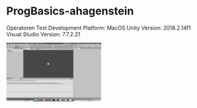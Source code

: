 
# ProgBasics-ahagenstein
Operatoren Test 
Development Platform:
MacOS
Unity Version: 2018.2.14f1
Visual Studio Version: 7.7.2.21
<div>
<img src="./Screenshots/FirstBildschirmfoto_Unity.png" width="250">
</div>
